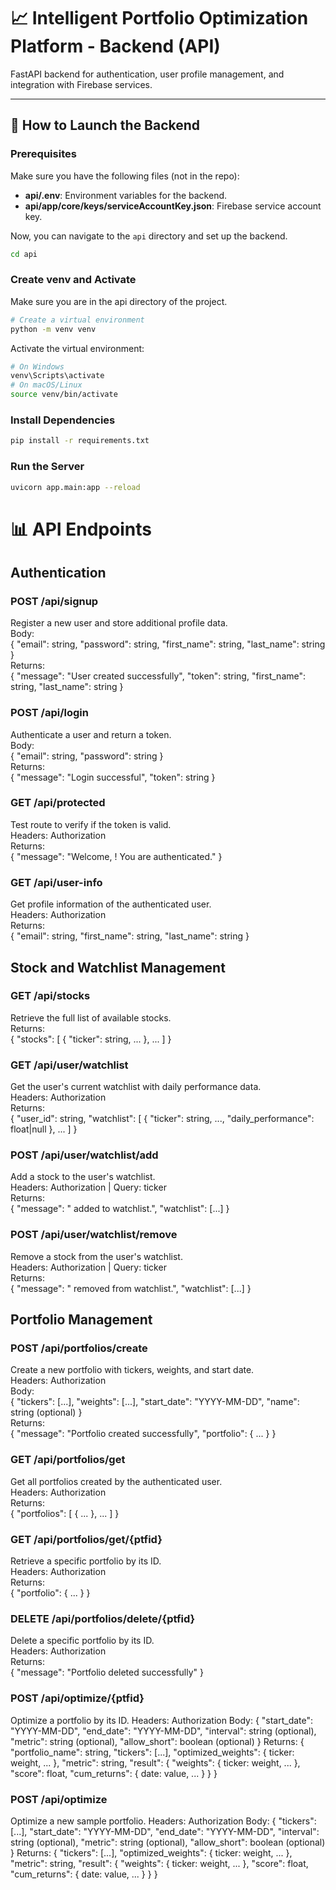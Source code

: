 # 📈 Intelligent Portfolio Optimization Platform - Backend (API)

FastAPI backend for authentication, user profile management, and integration with Firebase services.

---

## 🚀 How to Launch the Backend

### Prerequisites

Make sure you have the following files (not in the repo):

- **api/.env**: Environment variables for the backend.
- **api/app/core/keys/serviceAccountKey.json**: Firebase service account key.

Now, you can navigate to the `api` directory and set up the backend.

```bash
cd api
```

### Create venv and Activate

Make sure you are in the api directory of the project.

```bash
# Create a virtual environment
python -m venv venv
```
Activate the virtual environment:
```bash
# On Windows
venv\Scripts\activate
# On macOS/Linux
source venv/bin/activate
```

### Install Dependencies
```bash
pip install -r requirements.txt
```

### Run the Server
```bash
uvicorn app.main:app --reload
```


# 📊 API Endpoints

## Authentication

### POST /api/signup
Register a new user and store additional profile data.  
Body:  
{ "email": string, "password": string, "first_name": string, "last_name": string }  
Returns:  
{ "message": "User created successfully", "token": string, "first_name": string, "last_name": string }

### POST /api/login  
Authenticate a user and return a token.  
Body:  
{ "email": string, "password": string }  
Returns:  
{ "message": "Login successful", "token": string }

### GET /api/protected  
Test route to verify if the token is valid.  
Headers: Authorization  
Returns:  
{ "message": "Welcome, <email>! You are authenticated." }

### GET /api/user-info  
Get profile information of the authenticated user.  
Headers: Authorization  
Returns:  
{ "email": string, "first_name": string, "last_name": string }

## Stock and Watchlist Management

### GET /api/stocks  
Retrieve the full list of available stocks.  
Returns:  
{ "stocks": [ { "ticker": string, ... }, ... ] }

### GET /api/user/watchlist  
Get the user's current watchlist with daily performance data.  
Headers: Authorization  
Returns:  
{ "user_id": string, "watchlist": [ { "ticker": string, ..., "daily_performance": float|null }, ... ] }

### POST /api/user/watchlist/add  
Add a stock to the user's watchlist.  
Headers: Authorization | Query: ticker  
Returns:  
{ "message": "<ticker> added to watchlist.", "watchlist": [...] }

### POST /api/user/watchlist/remove  
Remove a stock from the user's watchlist.  
Headers: Authorization | Query: ticker  
Returns:  
{ "message": "<ticker> removed from watchlist.", "watchlist": [...] }

## Portfolio Management

### POST /api/portfolios/create  
Create a new portfolio with tickers, weights, and start date.  
Headers: Authorization  
Body:  
{ "tickers": [...], "weights": [...], "start_date": "YYYY-MM-DD", "name": string (optional) }  
Returns:  
{ "message": "Portfolio created successfully", "portfolio": { ... } }

### GET /api/portfolios/get  
Get all portfolios created by the authenticated user.  
Headers: Authorization  
Returns:  
{ "portfolios": [ { ... }, ... ] }

### GET /api/portfolios/get/{ptfid}  
Retrieve a specific portfolio by its ID.  
Headers: Authorization  
Returns:  
{ "portfolio": { ... } }

### DELETE /api/portfolios/delete/{ptfid}  
Delete a specific portfolio by its ID.  
Headers: Authorization  
Returns:  
{ "message": "Portfolio deleted successfully" }

### POST /api/optimize/{ptfid}
Optimize a portfolio by its ID.
Headers: Authorization
Body:
{ "start_date": "YYYY-MM-DD", "end_date": "YYYY-MM-DD", "interval": string (optional), "metric": string (optional), "allow_short": boolean (optional) }
Returns: 
{ "portfolio_name": string, "tickers": [...], "optimized_weights": { ticker: weight, ... }, "metric": string, "result": { "weights": { ticker: weight, ... }, "score": float, "cum_returns": { date: value, ... } } }

### POST /api/optimize
Optimize a new sample portfolio.
Headers: Authorization
Body:
{ "tickers": [...], "start_date": "YYYY-MM-DD", "end_date": "YYYY-MM-DD", "interval": string (optional), "metric": string (optional), "allow_short": boolean (optional) }
Returns:
{ "tickers": [...], "optimized_weights": { ticker: weight, ... }, "metric": string, "result": { "weights": { ticker: weight, ... }, "score": float, "cum_returns": { date: value, ... } } }
